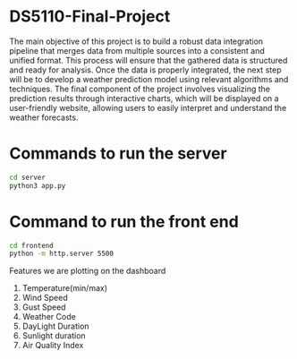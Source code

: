 # DS5110-Final-Project
The main objective of this project is to build a robust data integration pipeline that merges data from multiple sources into a consistent and unified format. This process will ensure that the gathered data is structured and ready for analysis. Once the data is properly integrated, the next step will be to develop a weather prediction model using relevant algorithms and techniques. The final component of the project involves visualizing the prediction results through interactive charts, which will be displayed on a user-friendly website, allowing users to easily interpret and understand the weather forecasts.

# Commands to run the server
```bash
cd server
python3 app.py
```

# Command to run the front end
```bash
cd frontend
python -m http.server 5500
```

Features we are plotting on the dashboard
1. Temperature(min/max)
2. Wind Speed
3. Gust Speed
4. Weather Code
5. DayLight Duration
6. Sunlight duration
7. Air Quality Index
